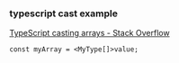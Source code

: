 ###  typescript cast example


[TypeScript casting arrays - Stack Overflow](https://stackoverflow.com/questions/12792695/typescript-casting-arrays "TypeScript casting arrays - Stack Overflow")


 

```
const myArray = <MyType[]>value;

```
